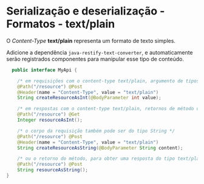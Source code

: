 # Serialização e deserialização - Formatos - text/plain

O *Content-Type* **text/plain** representa um formato de texto simples.

Adicione a dependência `java-restify-text-converter`, e automaticamente serão registrados componentes para manipular esse tipo de conteúdo.

```java
  public interface MyApi {

    /* em requisições com o content-type text/plain, argumento de tipos primitivos ou wrapper serão automaticamente serializados */
    @Path("/resource") @Post
    @Header(name = "Content-Type", value = "text/plain")
    String createResourceAsInt(@BodyParameter int value);

    /* em respostas com o content-type text/plain, retornos de método de tipos primitivos ou wrapper serão automaticamente deserializados também */
    @Path("/resource") @Get
    Integer resourceAsInt();

    /* o corpo da requisição também pode ser do tipo String */
    @Path("/resource") @Post
    @Header(name = "Content-Type", value = "text/plain")
    String createResourceAsString(@BodyParameter String content);

    /* ou o retorno do método, para obter uma resposta do tipo text/plain */
    @Path("/resource") @Post
    String resourceAsString();
}
```